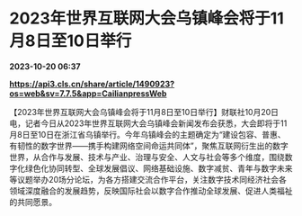 # 2023年世界互联网大会乌镇峰会将于11月8日至10日举行

**2023-10-20 06:37**

**https://api3.cls.cn/share/article/1490923?os=web&sv=7.7.5&app=CailianpressWeb**

【2023年世界互联网大会乌镇峰会将于11月8日至10日举行】财联社10月20日电，记者今日从2023年世界互联网大会乌镇峰会新闻发布会获悉，大会即将于11月8日至10日在浙江省乌镇举行。今年乌镇峰会的主题确定为“建设包容、普惠、有韧性的数字世界——携手构建网络空间命运共同体”，聚焦互联网衍生出的数字世界，从合作与发展、技术与产业、治理与安全、人文与社会等多个维度，围绕数字化绿色化协同转型、全球发展倡议、网络基础设施、数字减贫、青年与数字未来等议题举办20场分论坛，为各方搭建交流合作平台，关注数字技术同经济社会各领域深度融合的发展趋势，反映国际社会以数字合作推动全球发展、促进人类福祉的共同愿景。
